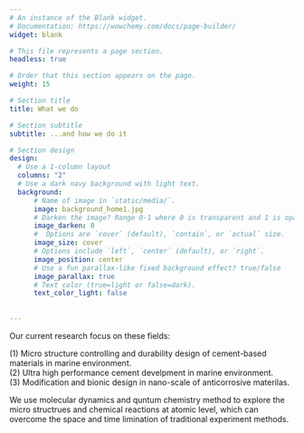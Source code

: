 ```yaml
---
# An instance of the Blank widget.
# Documentation: https://wowchemy.com/docs/page-builder/
widget: blank

# This file represents a page section.
headless: true

# Order that this section appears on the page.
weight: 15

# Section title
title: What we do

# Section subtitle
subtitle: ...and how we do it

# Section design
design:
  # Use a 1-column layout
  columns: "2"
  # Use a dark navy background with light text.
  background:
      # Name of image in `static/media/`.
      image: background_home1.jpg
      # Darken the image? Range 0-1 where 0 is transparent and 1 is opaque.
      image_darken: 0
      #  Options are `cover` (default), `contain`, or `actual` size.
      image_size: cover
      # Options include `left`, `center` (default), or `right`.
      image_position: center
      # Use a fun parallax-like fixed background effect? true/false
      image_parallax: true
      # Text color (true=light or false=dark).
      text_color_light: false
      
     
---
```

Our current research focus on these fields:

(1) Micro structure controlling and durability design of cement-based materials in marine environment.\
(2) Ultra high performance cement develpment in marine environment.\
(3) Modification and bionic design in nano-scale of anticorrosive materilas.

We use molecular dynamics and quntum chemistry method to explore the micro structrues and chemical reactions at atomic level, which can overcome the space and time limination of traditional experiment methods.

